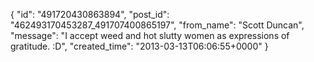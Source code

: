  {
   "id": "491720430863894",
   "post_id": "462493170453287_491707400865197",
   "from_name": "Scott Duncan",
   "message": "I accept weed and hot slutty women as expressions of gratitude. :D",
   "created_time": "2013-03-13T06:06:55+0000"
 }

